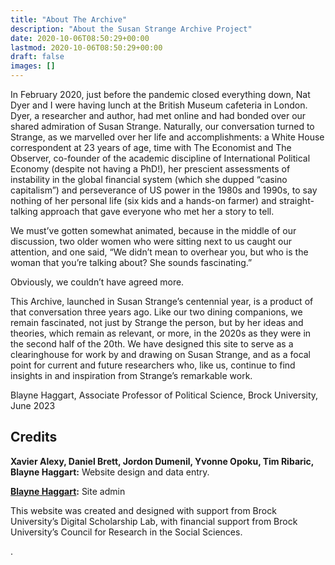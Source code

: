 ```yaml
---
title: "About The Archive"
description: "About the Susan Strange Archive Project"
date: 2020-10-06T08:50:29+00:00
lastmod: 2020-10-06T08:50:29+00:00
draft: false
images: []
---
```


In February 2020, just before the pandemic closed everything down, Nat Dyer and I were having lunch at the British Museum cafeteria in London. Dyer, a researcher and author, had met online and had bonded over our shared admiration of Susan Strange. Naturally, our conversation turned to Strange, as we marvelled over her life and accomplishments: a White House correspondent at 23 years of age, time with The Economist and The Observer, co-founder of the academic discipline of International Political Economy (despite not having a PhD!), her prescient assessments of instability in the global financial system (which she dupped “casino capitalism”) and perseverance of US power in the 1980s and 1990s, to say nothing of her personal life (six kids and a hands-on farmer) and straight-talking approach that gave everyone who met her a story to tell.

We must’ve gotten somewhat animated, because in the middle of our discussion, two older women who were sitting next to us caught our attention, and one said, “We didn’t mean to overhear you, but who is the woman that you’re talking about? She sounds fascinating.”

Obviously, we couldn’t have agreed more.

This Archive, launched in Susan Strange’s centennial year, is a product of that conversation three years ago. Like our two dining companions, we remain fascinated, not just by Strange the person, but by her ideas and theories, which remain as relevant, or more, in the 2020s as they were in the second half of the 20th. We have designed this site to serve as a clearinghouse for work by and drawing on Susan Strange, and as a focal point for current and future researchers who, like us, continue to find insights in and inspiration from Strange’s remarkable work.

Blayne Haggart, Associate Professor of Political Science, Brock University, June 2023

## Credits

**Xavier Alexy, Daniel Brett, Jordon Dumenil, Yvonne Opoku, Tim Ribaric, Blayne Haggart:** Website design and data entry.

**[Blayne Haggart](mailto:bhaggart@brocku.ca):** Site admin

This website was created and designed with support from Brock University’s Digital Scholarship Lab, with financial support from Brock University’s Council for Research in the Social Sciences.

.
